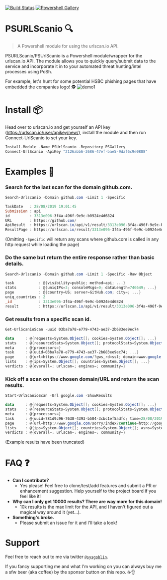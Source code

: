 [![Build Status](https://dev.azure.com/cbaylissmk2/github%20projects/_apis/build/status/sysgoblin.PSURLScanio?branchName=dev)](https://dev.azure.com/cbaylissmk2/github%20projects/_build/latest?definitionId=2&branchName=dev)
[![Powershell Gallery](https://img.shields.io/badge/PSGallery-0.5-yellow)](https://www.powershellgallery.com/packages/PSUrlScanio/0.5)

# PSURLScanio 🔍
> A Powershell module for using the urlscan.io API.

PSURLScanio/PSUrlScanio is a Powershell module/wrapper for the urlscan.io API. The module allows you to quickly query/submit data to the service and incorporate it in to your automated threat hunting/intel processes using PoSh.

For example, let's hunt for some potential HSBC phishing pages that have embedded the companies logo! 🕵️‍
![demo1](https://i.imgur.com/wcCeW1D.gif)

# Install 📦
Head over to urlscan.io and get yourself an API key (https://urlscan.io/user/apikey/new/), install the module and then run Connect-UrlScanio to set your key.
```powershell
Install-Module -Name PSUrlScanio -Repository PSGallery
Connect-UrlScanio -ApiKey "2126abb6-3686-47ef-bae5-9daf6c9e0888"
```

# Examples 📜
### Search for the last scan for the domain github.com.
```powershell
Search-Urlscanio -Domain github.com -Limit 1 -Specific

TaskDate   : 28/08/2019 19:01:45
Submission : api
id         : 3313e096-3f4a-496f-9e9c-b0924e4d6824
URL        : https://github.com/
ApiResult  : https://urlscan.io/api/v1/result/3313e096-3f4a-496f-9e9c-b0924e4d6824
ResultPage : https://urlscan.io/result/3313e096-3f4a-496f-9e9c-b0924e4d6824
```
(Omitting ```-Specific``` will return any scans where github.com is called in any http request while loading the page)

### Do the same but return the entire response rather than basic details.
```powershell
Search-Urlscanio -Domain github.com -Limit 1 -Specific -Raw Object

task           : @{visibility=public; method=api; ...}
stats          : @{uniqIPs=3; consoleMsgs=0; dataLength=746649; ...}
page           : @{country=US; server=GitHub.com; city=; ...}
uniq_countries : 2
_id            : 3313e096-3f4a-496f-9e9c-b0924e4d6824
result         : https://urlscan.io/api/v1/result/3313e096-3f4a-496f-9e9c-b0924e4d6824
```

### Get results from a specific scan id.
```powershell
Get-UrlScanioScan -uuid 03ba7a78-e779-4743-ae37-2b683ee9ec74

data     : @{requests=System.Object[]; cookies=System.Object[]; ...}
stats    : @{resourceStats=System.Object[]; protocolStats=System.Object[]; ...}
meta     : @{processors=}
task     : @{uuid=03ba7a78-e779-4743-ae37-2b683ee9ec74; ...}
page     : @{url=https://www.google.com/?gws_rd=ssl; domain=www.google.com; ...}
lists    : @{ips=System.Object[]; countries=System.Object[]; ...}
verdicts : @{overall=; urlscan=; engines=; community=}
```

### Kick off a scan on the chosen domain/URL and return the scan results.
```powershell
Start-UrlScanioScan -Url google.com -ShowResults

data     : @{requests=System.Object[]; cookies=System.Object[]; ...}
stats    : @{resourceStats=System.Object[]; protocolStats=System.Object[]; tlsStats=System.Object[]; ...}
meta     : @{processors=}
task     : @{uuid=781d9c96-7638-4393-b504-3cbc1ef5adfc; time=28/08/2019 19:58:22; ...}
page     : @{url=http://www.google.com/sorry/index?continue=http://google.com/&q=EhAqAQT4AZJUFAAAAAAAAAACGN65m-sFIhkA8aeDS4ML-09ouMDyyvDlbF81DD9ZWHvMMgFy; ...}
lists    : @{ips=System.Object[]; countries=System.Object[]; asns=System.Object[]; domains=System.Object[]; servers=System.Object[]; urls=System.Object[]; linkDomains=System.Object[]; certificates=System.Object[]; hashes=System.Object[]}
verdicts : @{overall=; urlscan=; engines=; community=}
```
(Example results have been truncated)

# FAQ ❓

 - **Can I contribute?**
   - Yes please! Feel free to clone/test/add features and submit a PR or enhancement suggestion. Help yourself to the project board if you feel like it!
 - **Why can I only get 10000 results? There are way more for this domain!**
   - 10k results is the max limit for the API, and I haven't figured out a magical way around it (yet...).
 - **Something's broke.**
   - Please submit an issue for it and I'll take a look!

# Support

Feel free to reach out to me via twitter <a href="https://twitter.com/sysgoblin" target="_blank">`@sysgoblin`</a>.

If you fancy supporting me and what I'm working on you can always buy me a sfw beer (aka coffee) by the sponsor button on this repo. ☕👌
